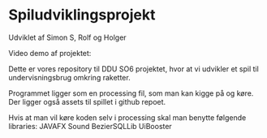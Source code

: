 # Spiludviklingsprojekt
Udviklet af Simon S, Rolf og Holger

Video demo af projektet:

Dette er vores repository til DDU SO6 projektet, hvor at vi udvikler et spil til undervisningsbrug omkring raketter.

Programmet ligger som en processing fil, som man kan kigge på og køre. Der ligger også assets til spillet i github repoet.

Hvis at man vil køre koden selv i processing skal man benytte følgende libraries:
JAVAFX
Sound
BezierSQLLib
UiBooster